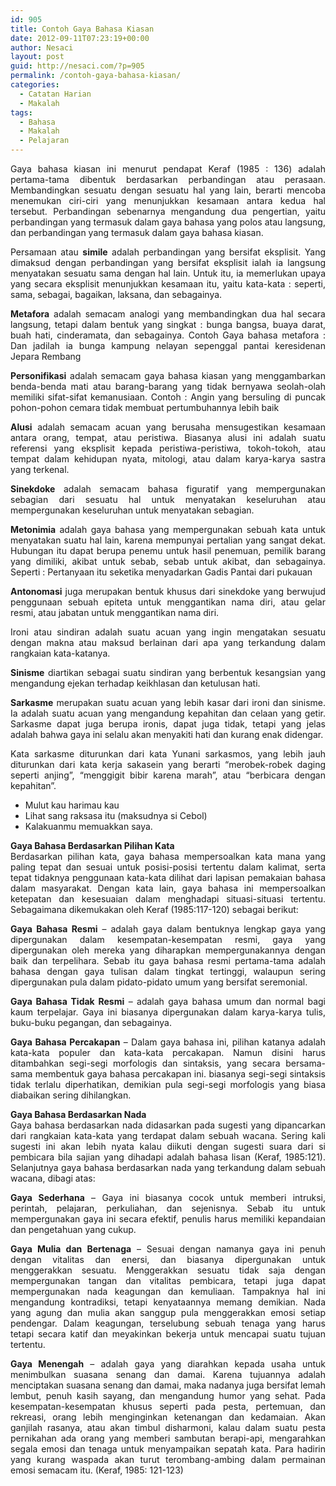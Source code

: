 ```yaml
---
id: 905
title: Contoh Gaya Bahasa Kiasan
date: 2012-09-11T07:23:19+00:00
author: Nesaci
layout: post
guid: http://nesaci.com/?p=905
permalink: /contoh-gaya-bahasa-kiasan/
categories:
  - Catatan Harian
  - Makalah
tags:
  - Bahasa
  - Makalah
  - Pelajaran
---
```

<p style="text-align: justify;">
  Gaya bahasa kiasan ini menurut pendapat Keraf (1985 : 136) adalah pertama-tama dibentuk berdasarkan perbandingan atau perasaan. Membandingkan sesuatu dengan sesuatu hal yang lain, berarti mencoba menemukan ciri-ciri yang menunjukkan kesamaan antara kedua hal tersebut. Perbandingan sebenarnya mengandung dua pengertian, yaitu perbandingan yang termasuk dalam gaya bahasa yang polos atau langsung, dan perbandingan yang termasuk dalam gaya bahasa kiasan.
</p>

<p style="text-align: justify;">
  Persamaan atau <strong>simile</strong> adalah perbandingan yang bersifat eksplisit. Yang dimaksud dengan perbandingan yang bersifat eksplisit ialah ia langsung menyatakan sesuatu sama dengan hal lain. Untuk itu, ia memerlukan upaya yang secara eksplisit menunjukkan kesamaan itu, yaitu kata-kata : seperti, sama, sebagai, bagaikan, laksana, dan sebagainya.
</p>

<p style="text-align: justify;">
  <strong>Metafora</strong> adalah semacam analogi yang membandingkan dua hal secara langsung, tetapi dalam bentuk yang singkat : bunga bangsa, buaya darat, buah hati, cinderamata, dan sebagainya. Contoh Gaya bahasa metafora : Dan jadilah ia bunga kampung nelayan sepenggal pantai keresidenan Jepara Rembang
</p>

<p style="text-align: justify;">
  <strong>Personifikasi</strong> adalah semacam gaya bahasa kiasan yang menggambarkan benda-benda mati atau barang-barang yang tidak bernyawa seolah-olah memiliki sifat-sifat kemanusiaan. Contoh : Angin yang bersuling di puncak pohon-pohon cemara tidak membuat pertumbuhannya lebih baik
</p>

<p style="text-align: justify;">
  <strong>Alusi</strong> adalah semacam acuan yang berusaha mensugestikan kesamaan antara orang, tempat, atau peristiwa. Biasanya alusi ini adalah suatu referensi yang eksplisit kepada peristiwa-peristiwa, tokoh-tokoh, atau tempat dalam kehidupan nyata, mitologi, atau dalam karya-karya sastra yang terkenal.
</p>

<p style="text-align: justify;">
  <strong>Sinekdoke</strong> adalah semacam bahasa figuratif yang mempergunakan sebagian dari sesuatu hal untuk menyatakan keseluruhan atau mempergunakan keseluruhan untuk menyatakan sebagian.
</p>

<p style="text-align: justify;">
  <strong>Metonimia</strong> adalah gaya bahasa yang mempergunakan sebuah kata untuk menyatakan suatu hal lain, karena mempunyai pertalian yang sangat dekat. Hubungan itu dapat berupa penemu untuk hasil penemuan, pemilik barang yang dimiliki, akibat untuk sebab, sebab untuk akibat, dan sebagainya. Seperti : Pertanyaan itu seketika menyadarkan Gadis Pantai dari pukauan
</p>

<p style="text-align: justify;">
  <strong>Antonomasi</strong> juga merupakan bentuk khusus dari sinekdoke yang berwujud penggunaan sebuah epiteta untuk menggantikan nama diri, atau gelar resmi, atau jabatan untuk menggantikan nama diri.<!--more-->
</p>

<p style="text-align: justify;">
  Ironi atau sindiran adalah suatu acuan yang ingin mengatakan sesuatu dengan makna atau maksud berlainan dari apa yang terkandung dalam rangkaian kata-katanya.
</p>

<p style="text-align: justify;">
  <strong>Sinisme</strong> diartikan sebagai suatu sindiran yang berbentuk kesangsian yang mengandung ejekan terhadap keikhlasan dan ketulusan hati.
</p>

<p style="text-align: justify;">
  <strong>Sarkasme</strong> merupakan suatu acuan yang lebih kasar dari ironi dan sinisme. Ia adalah suatu acuan yang mengandung kepahitan dan celaan yang getir. Sarkasme dapat juga berupa ironis, dapat juga tidak, tetapi yang jelas adalah bahwa gaya ini selalu akan menyakiti hati dan kurang enak didengar.
</p>

<p style="text-align: justify;">
  Kata sarkasme diturunkan dari kata Yunani sarkasmos, yang lebih jauh diturunkan dari kata kerja sakasein yang berarti “merobek-robek daging seperti anjing”, “menggigit bibir karena marah”, atau “berbicara dengan kepahitan”.
</p>

  * Mulut kau harimau kau
  * Lihat sang raksasa itu (maksudnya si Cebol)
  * Kalakuanmu memuakkan saya.

<p style="text-align: justify;">
  <strong>Gaya Bahasa Berdasarkan Pilihan Kata</strong><br /> Berdasarkan pilihan kata, gaya bahasa mempersoalkan kata mana yang paling tepat dan sesuai untuk posisi-posisi tertentu dalam kalimat, serta tepat tidaknya penggunaan kata-kata dilihat dari lapisan pemakaian bahasa dalam masyarakat. Dengan kata lain, gaya bahasa ini mempersoalkan ketepatan dan kesesuaian dalam menghadapi situasi-situasi tertentu. Sebagaimana dikemukakan oleh Keraf (1985:117-120) sebagai berikut:
</p>

<p style="text-align: justify;">
  <strong>Gaya Bahasa Resmi</strong> &#8211; adalah gaya dalam bentuknya lengkap gaya yang dipergunakan dalam kesempatan-kesempatan resmi, gaya yang dipergunakan oleh mereka yang diharapkan mempergunakannya dengan baik dan terpelihara. Sebab itu gaya bahasa resmi pertama-tama adalah bahasa dengan gaya tulisan dalam tingkat tertinggi, walaupun sering dipergunakan pula dalam pidato-pidato umum yang bersifat seremonial.
</p>

<p style="text-align: justify;">
  <strong>Gaya Bahasa Tidak Resmi</strong> &#8211; adalah gaya bahasa umum dan normal bagi kaum terpelajar. Gaya ini biasanya dipergunakan dalam karya-karya tulis, buku-buku pegangan, dan sebagainya.
</p>

<p style="text-align: justify;">
  <strong>Gaya Bahasa Percakapan</strong> &#8211; Dalam gaya bahasa ini, pilihan katanya adalah kata-kata populer dan kata-kata percakapan. Namun disini harus ditambahkan segi-segi morfologis dan sintaksis, yang secara bersama-sama membentuk gaya bahasa percakapan ini. biasanya segi-segi sintaksis tidak terlalu diperhatikan, demikian pula segi-segi morfologis yang biasa diabaikan sering dihilangkan.
</p>

<p style="text-align: justify;">
  <strong>Gaya Bahasa Berdasarkan Nada</strong><br /> Gaya bahasa berdasarkan nada didasarkan pada sugesti yang dipancarkan dari rangkaian kata-kata yang terdapat dalam sebuah wacana. Sering kali sugesti ini akan lebih nyata kalau diikuti dengan sugesti suara dari si pembicara bila sajian yang dihadapi adalah bahasa lisan (Keraf, 1985:121). Selanjutnya gaya bahasa berdasarkan nada yang terkandung dalam sebuah wacana, dibagi atas:
</p>

<p style="text-align: justify;">
  <strong>Gaya Sederhana</strong> &#8211; Gaya ini biasanya cocok untuk memberi intruksi, perintah, pelajaran, perkuliahan, dan sejenisnya. Sebab itu untuk mempergunakan gaya ini secara efektif, penulis harus memiliki kepandaian dan pengetahuan yang cukup.
</p>

<p style="text-align: justify;">
  <strong>Gaya Mulia dan Bertenaga</strong> &#8211; Sesuai dengan namanya gaya ini penuh dengan vitalitas dan enersi, dan biasanya dipergunakan untuk menggerakkan sesuatu. Menggerakkan sesuatu tidak saja dengan mempergunakan tangan dan vitalitas pembicara, tetapi juga dapat mempergunakan nada keagungan dan kemuliaan. Tampaknya hal ini mengandung kontradiksi, tetapi kenyataannya memang demikian. Nada yang agung dan mulia akan sanggup pula menggerakkan emosi setiap pendengar. Dalam keagungan, terselubung sebuah tenaga yang harus tetapi secara katif dan meyakinkan bekerja untuk mencapai suatu tujuan tertentu.
</p>

<p style="text-align: justify;">
  <strong>Gaya Menengah</strong> &#8211; adalah gaya yang diarahkan kepada usaha untuk menimbulkan suasana senang dan damai. Karena tujuannya adalah menciptakan suasana senang dan damai, maka nadanya juga bersifat lemah lembut, penuh kasih sayang, dan mengandung humor yang sehat. Pada kesempatan-kesempatan khusus seperti pada pesta, pertemuan, dan rekreasi, orang lebih menginginkan ketenangan dan kedamaian. Akan ganjilah rasanya, atau akan timbul disharmoni, kalau dalam suatu pesta pernikahan ada orang yang memberi sambutan berapi-api, mengarahkan segala emosi dan tenaga untuk menyampaikan sepatah kata. Para hadirin yang kurang waspada akan turut terombang-ambing dalam permainan emosi semacam itu. (Keraf, 1985: 121-123)
</p>